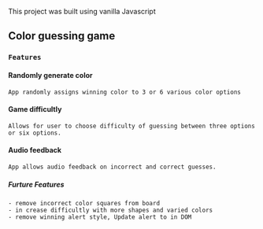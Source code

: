 This project was built using vanilla Javascript

## Color guessing game

### `Features`

#### Randomly generate color   
    App randomly assigns winning color to 3 or 6 various color options 

#### Game difficultly
    Allows for user to choose difficulty of guessing between three options or six options.
    
#### Audio feedback
    App allows audio feedback on incorrect and correct guesses. 
    
##### Furture Features 
    - remove incorrect color squares from board  
    - in crease difficultly with more shapes and varied colors
    - remove winning alert style, Update alert to in DOM  
